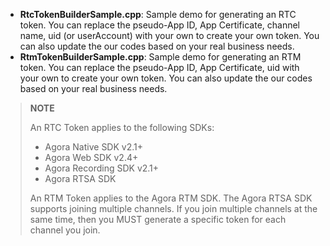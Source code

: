 - **RtcTokenBuilderSample.cpp**: Sample demo for generating an RTC token. You can replace the pseudo-App ID, App Certificate, channel name, uid (or userAccount) with your own to create your own token. You can also update the our codes based on your real business needs. 
- **RtmTokenBuilderSample.cpp**: Sample demo for generating an RTM token. You can replace the pseudo-App ID, App Certificate, uid with your own to create your own token. You can also update the our codes based on your real business needs.

> <b>NOTE</b>
>
> An RTC Token applies to the following SDKs: 
>
> - Agora Native SDK v2.1+
> - Agora Web SDK v2.4+
> - Agora Recording SDK v2.1+
> - Agora RTSA SDK 
>
> An RTM Token applies to the Agora RTM SDK. 
> The Agora RTSA SDK supports joining multiple channels. If you join multiple channels at the same time, then you MUST generate a specific token for each channel you join. 
